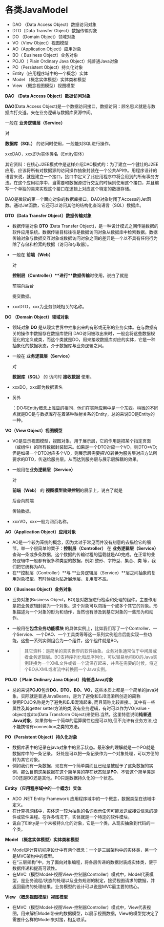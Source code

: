 # 各类JavaModel

- DAO （Data Access Object）数据访问对象
- DTO（Data Transfer Object）数据传输对象
- DO （Domain Object）领域对象
- VO（View Object）视图模型
- AO（Application Object）应用对象
- BO（ Business Object）业务对象
- POJO（ Plain Ordinary Java Object）纯普通Java对象
- PO（Persistent Object）持久化对象
- Entity（应用程序域中的一个概念）实体
- Model （概念实体模型）实体类和模型
- View （概念视图模型）视图模型

**DAO （Data Access Object）数据访问对象**

**DAO**(Data Access Object)是一个数据访问接口，数据访问：顾名思义就是与数据库打交道。夹在业务逻辑与数据库资源中间。

一般在 **业务逻辑层（Service）** 

对

 **数据库（SQL）** 的访问时使用，一般能对SQL进行操作。

xxxDAO，xxx即为实体类名（Entity实体）

其它资料：在核心J2EE模式中是这样介绍DAO模式的：为了建立一个健壮的J2EE应用，应该将所有对数据源的访问操作抽象封装在一个公共API中。用程序设计的语言来说，就是建立一个接口，接口中定义了此应用程序中将会用到的所有事务方法。在这个应用程序中，当需要和数据源进行交互的时候则使用这个接口，并且编写一个单独的类来实现这个接口在逻辑上对应这个特定的数据存储。

DAO是微软的第一个面向对象的数据库接口。DAO对象封闭了Access的Jet函数。通过Jet函数，它还可以访问其他的结构化查询语言（SQL）数据库。

**DTO（Data Transfer Object）数据传输对象**

- 数据传输对象 **DTO** (Data Transfer Object)，是一种设计模式之间传输数据的软件应用系统。数据传输目标往往是数据访问对象从数据库中检索数据。数据传输对象与数据交互对象或数据访问对象之间的差异是一个以不具有任何行为除了存储和检索的数据（访问和存取器）。

- 一般在 **前端（Web）** 

   对 

   **控制层（Controller）\**进行\**数据传输**时使用，说白了就是

   前端向后台 

  提交数据。

- xxxDTO，xxx为业务领域相关的名称。

**DO （Domain Object）领域对象**

- 领域对象 **DO** 是从现实世界中抽象出来的有形或无形的业务实体。在与数据有关的操作中数据存在数据库使用 DAO访问被取出来时，一般会将这些数据规范化的定义成类，而这个类就是DO，用来接收数据库对应的实体，它是一种抽象化的数据状态，介于数据库与业务逻辑之间。

- 一般在 **业务逻辑层（Service）** 

   对 

   **数据库（SQL）** 的 访问时 **接收数据** 使用。

- xxxDO，xxx即为数据表名

- 另外 

  ：DO与Entity概念上浅显的相同，他们在实际应用中是一个东西。稍微的不同点就是DO是与数据库存在着某种映射关系的Entity，总的来说DO是Entity的一种。

**VO（View Object）视图模型**

- VO是显示视图模型，视图对象，用于展示层，它的作用是把某个指定页面（或组件）的所有数据封装起来。如果是一个DTO对应一个VO，则DTO=VO;但是如果一个DTO对应多个VO，则展示层需要把VO转换为服务层对应方法所要求的DTO，传送给服务层。从而达到服务层与展示层解耦的效果。

- 一般用在**业务逻辑层（Service）** 

   对 

   **前端（Web）** 的 **视图模型效果控制**的展示上，说白了就是

   后台向前端 

  传输数据。

- xxxVO，xxx一般为网页名称。

**AO（Application Object）应用对象**

- AO是一个较为笼统的概念，因为太过于常见而并没有刻意的去描绘它的细节。举一个很简单的栗子：**控制层（Controller）** 在 **业务逻辑层（Service）** 查询一条或多条数据，这个数据的传输过程的运载就是AO完成。在正常的业务逻辑中一般都有很多种类型的数据，例如 整形、字符型、集合、类 等，我们把它统称为AO。
- 在**控制层（Controller）**与 **业务逻辑层（Service）**层之间抽象的复用对象模型，有时候极为贴近展示层，复用度不高。

**BO（ Business Object）业务对象**

- 业务对象(Business Object，BO)是对数据进行检索和处理的组件。主要作用是把业务逻辑封装为一个对象。这个对象可以包括一个或多个其它的对象。形象描述为一个对象的形为和动作，当然也有涉及到基它对象的一些形为和动作。

- 一般用在**包含业务功能模块** 的具体实例上，比如我们写了一个Controller、一个Service、一个DAO、一个工具类等等这一系列实例组合后能实现一些功能，这些一系列实例组合为一个组件，这个组件就是BO。

- > 其它资料：是简单的真实世界的软件抽象。业务对象通常位于中间层或者业务逻辑层。BO支持序列化和反序列化，可以轻易地将BO的Java实例转换为一个XML文件或者一个流保存起来，并且在需要的时候，将这个BO从XML或者流中转换回一个Java实例。

**POJO（ Plain Ordinary Java Object）纯普通Java对象**

- 总的来说**POJO**包含**DO、DTO、BO、VO**，这些本质上都是一个简单的java对象，实际就是普通JavaBeans，是为了避免和EJB混淆所创造的简称
- 使用POJO名称是为了避免和EJB混淆起来, 而且简称比较直接.。其中有一些属性及其getter setter方法的类,没有业务逻辑，有时可以作为VO(value  -object)或dto(Data Transform Object)来使用.当然，这里特意说明**纯普通Java对象**，如果你有一个简单的运算属性也是可以的,但不允许有业务方法,也不能携带有connection之类的方法。

**PO（Persistent Object）持久化对象**

- 数据库表中的记录在java对象中的显示状态。最形象的理解就是一个PO就是数据库中的一条记录。
   好处是可以把一条记录作为一个对象处理，可以方便的转为其它对象。
- 例如我们有一条数据，现在有一个简单类而且已经是被赋予了这条数据的实例，那么目前这条数据在这个简单类的存在状态就是**PO**，不管这个简单类是DO还是BO还是其他。PO只是数据持久化的一个状态。

**Entity（应用程序域中的一个概念）实体**

- ADO .NET Entity Framework 应用程序域中的一个概念，数据类型在该域中定义。
- 在计算机网络中，实体这一较为抽象的名词表示任何可能发送或接受信息的硬件或软件进程。在许多情况下，实体就是一个特定的软件模块。
- 说白了Eitity是一个未被持久化的对象，它是一个类，从现实抽象到代码的一个类。

**Model （概念实体模型）实体类和模型**

- Model是计算机程序设计中有两个概念：一个是三层架构中的实体类，另一个是MVC架构中的模型。
- 在“三层架构”中，为了面向对象编程，将各层传递的数据封装成实体类，便于数据传递和提高可读性。
- 在MVC（模型Model-视图View-控制器Controller）模式中，Model代表模型，是业务流程/状态的处理以及业务规则的制定，接受视图请求的数据，并返回最终的处理结果。业务模型的设计可以说是MVC最主要的核心。

**View （概念视图模型）视图模型**

- 在MVC（模型Model-视图View-控制器Controller）模式中，View代表视图，用来解析Model带来的数据模型，以展示视图数据，View的模型觉决定了需要什么样的Model来对接，相互联系。